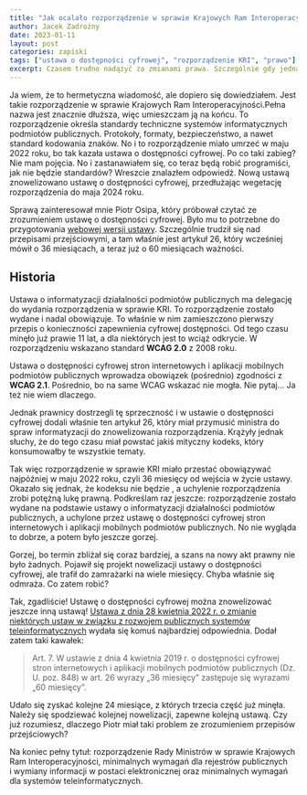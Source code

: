 ```yaml
---
title: "Jak ocalało rozporządzenie w sprawie Krajowych Ram Interoperacyjności"
author: Jacek Zadrożny
date: 2023-01-11
layout: post
categories: zapiski
tags: ["ustawa o dostępności cyfrowej", "rozporządzenie KRI", "prawo"]
excerpt: Czasem trudno nadążyć za zmianami prawa. Szczególnie gdy jedna ustawa nowelizuje inną, a ta z kolei zmienia jeszcze inną.
--- 
```


Ja wiem, że to hermetyczna wiadomość, ale  dopiero się dowiedziałem. Jest takie rozporządzenie w sprawie Krajowych Ram Interoperacyjności.Pełna nazwa jest znacznie dłuższa, więc umieszczam ją na końcu. To rozporządzenie określa standardy techniczne systemów informatycznych podmiotów publicznych. Protokoły, formaty, bezpieczeństwo, a nawet standard kodowania znaków. No i to rozporządzenie miało umrzeć w maju 2022 roku, bo tak kazała ustawa o dostępności cyfrowej. Po co taki zabieg? Nie mam pojęcia. No i zastanawiałem się, co teraz będą robić programiści, jak nie będzie standardów? Wreszcie znalazłem odpowiedź. Nową ustawą znowelizowano ustawę o dostępności cyfrowej, przedłużając wegetację rozporządzenia do maja 2024 roku.

Sprawą zainteresował mnie Piotr Osipa, który próbował czytać ze zrozumieniem ustawę o dostępności cyfrowej. Było mu to potrzebne do przygotowania [webowej wersji ustawy](https://deklaracja-dostepnosci.info/ustawa). Szczególnie trudził się nad przepisami przejściowymi, a tam właśnie jest artykuł 26, który wcześniej mówił o 36 miesiącach, a teraz już o 60 miesiącach ważności.

## Historia

Ustawa o informatyzacji działalności podmiotów publicznych ma delegację do wydania rozporządzenia w sprawie KRI. To rozporządzenie zostało wydane i nadal obowiązuje. To właśnie w nim zamieszczono pierwszy przepis o konieczności zapewnienia cyfrowej dostępności. Od tego czasu minęło już prawie 11 lat, a dla niektórych jest to wciąż odkrycie. W rozporządzeniu wskazano standard **WCAG 2.0** z 2008 roku.

Ustawa o dostępności cyfrowej stron internetowych i aplikacji mobilnych podmiotów publicznych wprowadza obowiązek (pośrednio) zgodności z **WCAG 2.1**. Pośrednio, bo na same WCAG wskazać nie mogła. Nie pytaj... Ja też nie wiem dlaczego.

Jednak prawnicy dostrzegli tę sprzeczność i w ustawie o dostępności cyfrowej dodali właśnie ten artykuł 26, który miał przymusić ministra do spraw informatyzacji do znowelizowania rozporządzenia. Krążyły jednak słuchy, że do tego czasu miał powstać jakiś mityczny kodeks, który konsumowałby te wszystkie tematy.

Tak więc rozporządzenie w sprawie KRI miało przestać obowiązywać najpóźniej w maju 2022 roku, czyli 36 miesięcy od wejścia w życie ustawy. Okazało się jednak, że kodeksu nie będzie
, a uchylenie rozporządzenia zrobi potężną lukę prawną. Podkreślam raz jeszcze: rozporządzenie zostało wydane na podstawie ustawy o informatyzacji działalności podmiotów publicznych, a uchylone przez ustawę o dostępności cyfrowej stron internetowych i aplikacji mobilnych podmiotów publicznych. No nie wygląda to dobrze, a potem było jeszcze gorzej.

Gorzej, bo termin zbliżał się coraz bardziej, a szans na nowy akt prawny nie było żadnych. Pojawił się projekt nowelizacji ustawy o dostępności cyfrowej, ale trafił do zamrażarki na wiele miesięcy. Chyba właśnie się odmraża. Co zatem robić?

Tak, zgadliście! Ustawę o dostępności cyfrowej można znowelizować jeszcze inną ustawą! [Ustawa z dnia 28 kwietnia 2022 r. o zmianie niektórych ustaw w związku z rozwojem publicznych systemów teleinformatycznych](https://isap.sejm.gov.pl/isap.nsf/download.xsp/WDU20220001002/O/D20221002.pdf) wydała się komuś najbardziej odpowiednia. Dodał zatem taki kawałek:

> Art. 7. W ustawie z dnia 4 kwietnia 2019 r. o dostępności cyfrowej stron internetowych i aplikacji mobilnych podmiotów publicznych (Dz. U. poz. 848) w art. 26 wyrazy „36 miesięcy” zastępuje się wyrazami „60 miesięcy”.

Udało się zyskać kolejne 24 miesiące, z których trzecia część już minęła. Należy się spodziewać kolejnej nowelizacji, zapewne kolejną ustawą. Czy już rozumiesz, dlaczego Piotr miał taki problem ze zrozumieniem przepisów przejściowych?

Na koniec pełny tytuł: rozporządzenie Rady Ministrów w sprawie Krajowych Ram Interoperacyjności, minimalnych wymagań dla rejestrów publicznych i wymiany informacji w postaci elektronicznej
oraz minimalnych wymagań dla systemów teleinformatycznych.  
